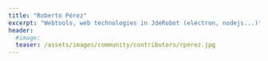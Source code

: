 ```yaml
---
title: "Roberto Pérez"
excerpt: "Webtools, web technologies in JdeRobot (electron, nodejs...)"
header:
  #image: 
  teaser: /assets/images/community/contributors/rperez.jpg
---
```

